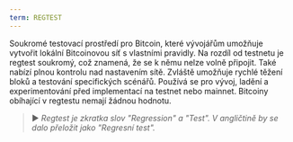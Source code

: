 ```yaml
---
term: REGTEST
---
```


Soukromé testovací prostředí pro Bitcoin, které vývojářům umožňuje vytvořit lokální Bitcoinovou síť s vlastními pravidly. Na rozdíl od testnetu je regtest soukromý, což znamená, že se k němu nelze volně připojit. Také nabízí plnou kontrolu nad nastavením sítě. Zvláště umožňuje rychlé těžení bloků a testování specifických scénářů. Používá se pro vývoj, ladění a experimentování před implementací na testnet nebo mainnet. Bitcoiny obíhající v regtestu nemají žádnou hodnotu.

> ► *Regtest je zkratka slov "Regression" a "Test". V angličtině by se dalo přeložit jako "Regresní test".*